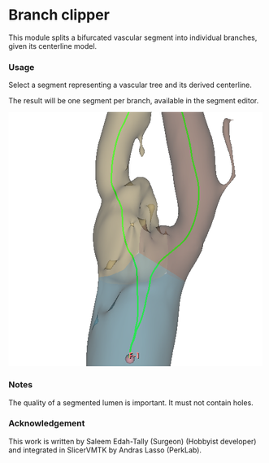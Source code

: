 # Branch clipper

This module splits a bifurcated vascular segment into individual branches, given its centerline model.

### Usage

Select a segment representing a vascular tree and its derived centerline.

The result will be one segment per branch, available in the segment editor.

![Branch clipper](BranchClipper_0.png)

### Notes

The quality of a segmented lumen is important. It must not contain holes.

### Acknowledgement

This work is written by Saleem Edah-Tally (Surgeon) (Hobbyist developer) and integrated in SlicerVMTK by Andras Lasso (PerkLab).















